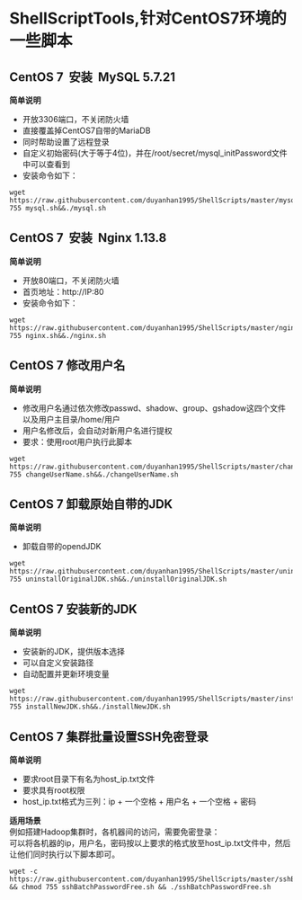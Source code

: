 # ShellScriptTools,针对CentOS7环境的一些脚本

## CentOS 7  安装  MySQL 5.7.21
**简单说明**
- 开放3306端口，不关闭防火墙
- 直接覆盖掉CentOS7自带的MariaDB
- 同时帮助设置了远程登录
- 自定义初始密码(大于等于4位)，并在/root/secret/mysql_initPassword文件中可以查看到
- 安装命令如下：
```
wget https://raw.githubusercontent.com/duyanhan1995/ShellScripts/master/mysql.sh&&chmod 755 mysql.sh&&./mysql.sh
```

## CentOS 7  安装  Nginx 1.13.8
**简单说明**
- 开放80端口，不关闭防火墙
- 首页地址：http://IP:80
- 安装命令如下：
```
wget https://raw.githubusercontent.com/duyanhan1995/ShellScripts/master/nginx.sh&&chmod 755 nginx.sh&&./nginx.sh
```

## CentOS 7  修改用户名
**简单说明**
- 修改用户名通过依次修改passwd、shadow、group、gshadow这四个文件以及用户主目录/home/用户
- 用户名修改后，会自动对新用户名进行提权
- 要求：使用root用户执行此脚本
```
wget https://raw.githubusercontent.com/duyanhan1995/ShellScripts/master/changeUserName.sh&&chmod 755 changeUserName.sh&&./changeUserName.sh
```

## CentOS 7  卸载原始自带的JDK
**简单说明**
- 卸载自带的opendJDK
```
wget https://raw.githubusercontent.com/duyanhan1995/ShellScripts/master/uninstallOriginalJDK.sh&&chmod 755 uninstallOriginalJDK.sh&&./uninstallOriginalJDK.sh
```

## CentOS 7  安装新的JDK
**简单说明**
- 安装新的JDK，提供版本选择
- 可以自定义安装路径
- 自动配置并更新环境变量
```
wget https://raw.githubusercontent.com/duyanhan1995/ShellScripts/master/installNewJDK.sh&&chmod 755 installNewJDK.sh&&./installNewJDK.sh
```

## CentOS 7 集群批量设置SSH免密登录
**简单说明**
- 要求root目录下有名为host_ip.txt文件
- 要求具有root权限
- host_ip.txt格式为三列：ip + 一个空格 + 用户名 + 一个空格 + 密码  

**适用场景**  
例如搭建Hadoop集群时，各机器间的访问，需要免密登录：  
可以将各机器的ip，用户名，密码按以上要求的格式放至host_ip.txt文件中，然后让他们同时执行以下脚本即可。  
```
wget -c https://raw.githubusercontent.com/duyanhan1995/ShellScripts/master/sshBatchPasswordFree.sh && chmod 755 sshBatchPasswordFree.sh && ./sshBatchPasswordFree.sh
```
